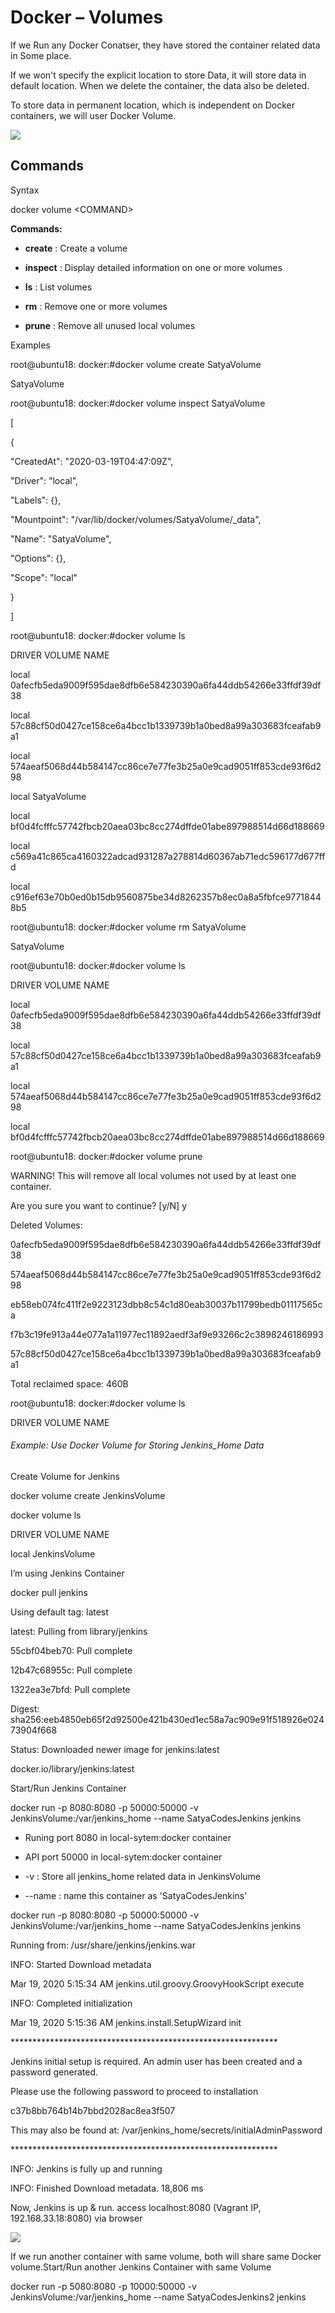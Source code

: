 Docker – Volumes 
=================

If we Run any Docker Conatser, they have stored the container related data in
Some place.

If we won't specify the explicit location to store Data, it will store data in
default location. When we delete the container, the data also be deleted.

To store data in permanent location, which is independent on Docker containers,
we will user Docker Volume.

![](media/1452db20242a8312f9a0f18eaf98754d.png)

Commands
--------

Syntax

docker volume \<COMMAND\>

**Commands:**

-   **create** : Create a volume

-   **inspect** : Display detailed information on one or more volumes

-   **ls** : List volumes

-   **rm** : Remove one or more volumes

-   **prune** : Remove all unused local volumes

Examples

root\@ubuntu18: docker:\#docker volume create SatyaVolume

SatyaVolume

root\@ubuntu18: docker:\#docker volume inspect SatyaVolume

[

{

"CreatedAt": "2020-03-19T04:47:09Z",

"Driver": "local",

"Labels": {},

"Mountpoint": "/var/lib/docker/volumes/SatyaVolume/_data",

"Name": "SatyaVolume",

"Options": {},

"Scope": "local"

}

]

root\@ubuntu18: docker:\#docker volume ls

DRIVER VOLUME NAME

local 0afecfb5eda9009f595dae8dfb6e584230390a6fa44ddb54266e33ffdf39df38

local 57c88cf50d0427ce158ce6a4bcc1b1339739b1a0bed8a99a303683fceafab9a1

local 574aeaf5068d44b584147cc86ce7e77fe3b25a0e9cad9051ff853cde93f6d298

local SatyaVolume

local bf0d4fcfffc57742fbcb20aea03bc8cc274dffde01abe897988514d66d188669

local c569a41c865ca4160322adcad931287a278814d60367ab71edc596177d677ffd

local c916ef63e70b0ed0b15db9560875be34d8262357b8ec0a8a5fbfce97718448b5

root\@ubuntu18: docker:\#docker volume rm SatyaVolume

SatyaVolume

root\@ubuntu18: docker:\#docker volume ls

DRIVER VOLUME NAME

local 0afecfb5eda9009f595dae8dfb6e584230390a6fa44ddb54266e33ffdf39df38

local 57c88cf50d0427ce158ce6a4bcc1b1339739b1a0bed8a99a303683fceafab9a1

local 574aeaf5068d44b584147cc86ce7e77fe3b25a0e9cad9051ff853cde93f6d298

local bf0d4fcfffc57742fbcb20aea03bc8cc274dffde01abe897988514d66d188669

root\@ubuntu18: docker:\#docker volume prune

WARNING! This will remove all local volumes not used by at least one container.

Are you sure you want to continue? [y/N] y

Deleted Volumes:

0afecfb5eda9009f595dae8dfb6e584230390a6fa44ddb54266e33ffdf39df38

574aeaf5068d44b584147cc86ce7e77fe3b25a0e9cad9051ff853cde93f6d298

eb58eb074fc411f2e9223123dbb8c54c1d80eab30037b11799bedb01117565ca

f7b3c19fe913a44e077a1a11977ec11892aedf3af9e93266c2c3898246186993

57c88cf50d0427ce158ce6a4bcc1b1339739b1a0bed8a99a303683fceafab9a1

Total reclaimed space: 460B

root\@ubuntu18: docker:\#docker volume ls

DRIVER VOLUME NAME

###### Example: Use Docker Volume for Storing Jenkins_Home Data

Create Volume for Jenkins

docker volume create JenkinsVolume

docker volume ls

DRIVER VOLUME NAME

local JenkinsVolume

I’m using Jenkins Container

docker pull jenkins

Using default tag: latest

latest: Pulling from library/jenkins

55cbf04beb70: Pull complete

12b47c68955c: Pull complete

1322ea3e7bfd: Pull complete

Digest: sha256:eeb4850eb65f2d92500e421b430ed1ec58a7ac909e91f518926e02473904f668

Status: Downloaded newer image for jenkins:latest

docker.io/library/jenkins:latest

Start/Run Jenkins Container

docker run -p 8080:8080 -p 50000:50000 -v JenkinsVolume:/var/jenkins_home --name
SatyaCodesJenkins jenkins

-   Runing port 8080 in local-sytem:docker container

-   API port 50000 in local-sytem:docker container

-   \-v : Store all jenkins_home related data in JenkinsVolume

-   \--name : name this container as 'SatyaCodesJenkins'

docker run -p 8080:8080 -p 50000:50000 -v JenkinsVolume:/var/jenkins_home --name
SatyaCodesJenkins jenkins

Running from: /usr/share/jenkins/jenkins.war

INFO: Started Download metadata

Mar 19, 2020 5:15:34 AM jenkins.util.groovy.GroovyHookScript execute

INFO: Completed initialization

Mar 19, 2020 5:15:36 AM jenkins.install.SetupWizard init

\*\*\*\*\*\*\*\*\*\*\*\*\*\*\*\*\*\*\*\*\*\*\*\*\*\*\*\*\*\*\*\*\*\*\*\*\*\*\*\*\*\*\*\*\*\*\*\*\*\*\*\*\*\*\*\*\*\*\*\*\*

Jenkins initial setup is required. An admin user has been created and a password
generated.

Please use the following password to proceed to installation

c37b8bb764b14b7bbd2028ac8ea3f507

This may also be found at: /var/jenkins_home/secrets/initialAdminPassword

\*\*\*\*\*\*\*\*\*\*\*\*\*\*\*\*\*\*\*\*\*\*\*\*\*\*\*\*\*\*\*\*\*\*\*\*\*\*\*\*\*\*\*\*\*\*\*\*\*\*\*\*\*\*\*\*\*\*\*\*\*

INFO: Jenkins is fully up and running

INFO: Finished Download metadata. 18,806 ms

Now, Jenkins is up & run. access localhost:8080 (Vagrant IP, 192.168.33.18:8080)
via browser

![](media/7601292482292b05d87b4e3e899ef394.png)

If we run another container with same volume, both will share same Docker
volume.Start/Run another Jenkins Container with same Volume

docker run -p 5080:8080 -p 10000:50000 -v JenkinsVolume:/var/jenkins_home --name
SatyaCodesJenkins2 jenkins
